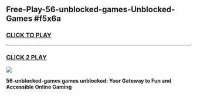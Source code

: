 
## Free-Play-56-unblocked-games-Unblocked-Games #f5x6a
<h3>
<a href="https://news.freeplayer.one?title=56-unblocked-games&ref=8M">CLICK TO PLAY</a></h3>
<hr>

<h3>
<a href="https://news.freeplayer.one?title=56-unblocked-games&ref=8M">CLICK 2 PLAY</a>
  
</h3>

<a href="https://news.freeplayer.one?title=56-unblocked-games&ref=8M"><img src="https://clearcache.store/games.png"></a>


**56-unblocked-games games unblocked: Your Gateway to Fun and Accessible Online Gaming**
